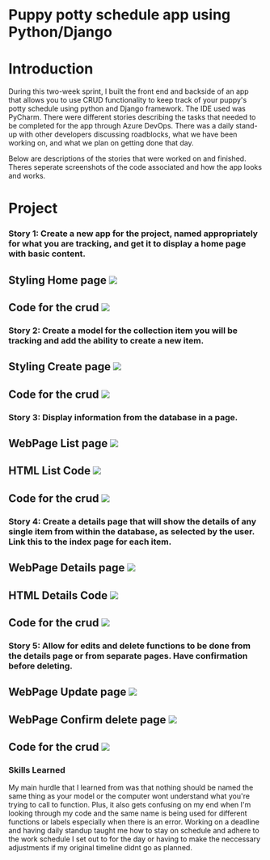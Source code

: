 # Puppy potty schedule app using Python/Django

# Introduction
During this two-week sprint, I built the front end and backside of an app that allows you to use CRUD functionality to keep track of your puppy's potty schedule using python and Django framework. The IDE used was PyCharm. There were different stories describing the tasks that needed to be completed for the app through Azure DevOps. There was a daily stand-up with other developers discussing roadblocks, what we have been working on, and what we plan on getting done that day. 

Below are descriptions of the stories that were worked on and finished. Theres seperate screenshots of the code associated and how the app looks and works.

# Project

### Story 1: Create a new app for the project, named appropriately for what you are tracking, and get it to display a home page with basic content.
## Styling Home page ![](images/App(home).png)
## Code for the crud ![](images/Crud.png) 
    
### Story 2: Create a model for the collection item you will be tracking and add the ability to create a new item.
## Styling Create page ![](images/App(create).png)
## Code for the crud ![](images/Crud.png) 


### Story 3: Display information from the database in a page.
## WebPage List page ![](images/App(list).png)
## HTML List Code ![](images/ListHTML.png)
## Code for the crud ![](images/Crud.png) 

### Story 4: Create a details page that will show the details of any single item from within the database, as selected by the user. Link this to the index page for each item.
## WebPage Details page ![](images/App(Details).png)  
## HTML Details Code ![](images/DetailsHTML.png)
## Code for the crud ![](images/Crud(2).png) 
    
### Story 5: Allow for edits and delete functions to be done from the details page or from separate pages. Have confirmation before deleting.
## WebPage Update page ![](images/App(update).png) 
## WebPage Confirm delete page ![](images/App(ConfirmDelete).png) 
## Code for the crud ![](images/Crud(2).png)
 

### Skills Learned
My main hurdle that I learned from was that nothing should be named the same thing as your model or the computer wont understand what you're trying to call to function. Plus, it also gets confusing on my end when I'm looking through my code and the same name is being used for different functions or labels especially when there is an error.
Working on a deadline and having daily standup taught me how to stay on schedule and adhere to the work schedule I set out to for the day or having to make the neccessary adjustments if my original timeline didnt go as planned. 
